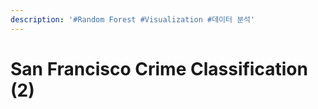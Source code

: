 ```yaml
---
description: '#Random Forest #Visualization #데이터 분석'
---
```


# San Francisco Crime Classification (2)

<figure><img src="../../../.gitbook/assets/1 (1).png" alt=""><figcaption></figcaption></figure>

<figure><img src="../../../.gitbook/assets/2 (2).png" alt=""><figcaption></figcaption></figure>

<figure><img src="../../../.gitbook/assets/3 (2).png" alt=""><figcaption></figcaption></figure>

<figure><img src="../../../.gitbook/assets/4 (2).png" alt=""><figcaption></figcaption></figure>

<figure><img src="../../../.gitbook/assets/5 (1).jpg" alt=""><figcaption></figcaption></figure>

<figure><img src="../../../.gitbook/assets/6 (3).png" alt=""><figcaption></figcaption></figure>

<figure><img src="../../../.gitbook/assets/7 (2).png" alt=""><figcaption></figcaption></figure>

<figure><img src="../../../.gitbook/assets/8 (1).png" alt=""><figcaption></figcaption></figure>

<figure><img src="../../../.gitbook/assets/9.png" alt=""><figcaption></figcaption></figure>

<figure><img src="../../../.gitbook/assets/10 (1).png" alt=""><figcaption></figcaption></figure>

<figure><img src="../../../.gitbook/assets/11.png" alt=""><figcaption></figcaption></figure>

<figure><img src="../../../.gitbook/assets/12.png" alt=""><figcaption></figcaption></figure>

<figure><img src="../../../.gitbook/assets/13.png" alt=""><figcaption></figcaption></figure>

<figure><img src="../../../.gitbook/assets/14.png" alt=""><figcaption></figcaption></figure>

<figure><img src="../../../.gitbook/assets/15.png" alt=""><figcaption></figcaption></figure>

<figure><img src="../../../.gitbook/assets/16.png" alt=""><figcaption></figcaption></figure>

<figure><img src="../../../.gitbook/assets/17.png" alt=""><figcaption></figcaption></figure>

<figure><img src="../../../.gitbook/assets/18.png" alt=""><figcaption></figcaption></figure>
